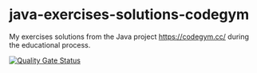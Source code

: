 # java-exercises-solutions-codegym
My exercises solutions from the Java project https://codegym.cc/ during the educational process.

[![Quality Gate Status](https://sonarcloud.io/api/project_badges/measure?project=snfrolov_java-exercises-solutions-codegym&metric=alert_status)](https://sonarcloud.io/dashboard?id=snfrolov_java-exercises-solutions-codegym)
